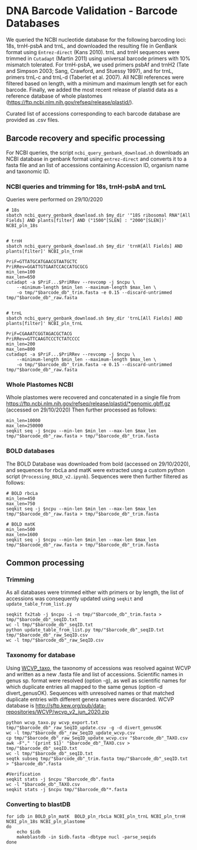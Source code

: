 # DNA Barcode Validation - Barcode Databases

We queried the NCBI nucleotide database for the following barcoding loci: 18s, trnH-psbA and trnL, and downloaded the resulting file in GenBank format using `Entrez-direct` (Kans 2010). trnL and trnH sequences were trimmed in `Cutadapt` (Martin 2011) using universal barcode primers with 10% mismatch tolerated. For trnH-psbA, we used primers psbAf and trnH2 (Tate and Simpson 2003; Sang, Crawford, and Stuessy 1997), and for trnL, primers trnL-c and trnL-d (Taberlet et al. 2007). All NCBI references were filtered based on length, with a minimum and maximum length set for each barcode. Finally, we added the most recent release of plastid data as a reference database of whole plastomes (https://ftp.ncbi.nlm.nih.gov/refseq/release/plastid/).

Curated list of accessions corresponding to each barcode database are provided as .csv files.

## Barcode recovery and specific processing

For NCBI queries, the script `ncbi_query_genbank_download.sh` downloads an NCBI database in genbank format using `entrez-direct` and converts it to a fasta file and an list of accessions containing Accession ID, organism name and taxonomic ID.


### NCBI queries and trimming for 18s, trnH-psbA and trnL
Queries were performed on 29/10/2020
```shell
# 18s
sbatch ncbi_query_genbank_download.sh $my_dir '"18S ribosomal RNA"[All Fields] AND plants[filter] AND ("1500"[SLEN] : "2000"[SLEN])' NCBI_pln_18s


# trnH
sbatch ncbi_query_genbank_download.sh $my_dir 'trnH[All Fields] AND plants[filter]' NCBI_pln_trnH

PriF=GTTATGCATGAACGTAATGCTC
PriRRev=GGATTGTGAATCCACCATGCGCG
min_len=100
max_len=650
cutadapt -a $PriF...$PriRRev --revcomp -j $ncpu \
	--minimum-length $min_len --maximum-length $max_len \
	-o tmp/"$barcode_db"_trim.fasta -e 0.15 --discard-untrimmed tmp/"$barcode_db"_raw.fasta


# trnL
sbatch ncbi_query_genbank_download.sh $my_dir 'trnL[All Fields] AND plants[filter]' NCBI_pln_trnL

PriF=CGAAATCGGTAGACGCTACG
PriRRev=GTTCAAGTCCCTCTATCCCC
min_len=200
max_len=800
cutadapt -a $PriF...$PriRRev --revcomp -j $ncpu \
	--minimum-length $min_len --maximum-length $max_len \
	-o tmp/"$barcode_db"_trim.fasta -e 0.15 --discard-untrimmed tmp/"$barcode_db"_raw.fasta
```

### Whole Plastomes NCBI
Whole plastomes were recovered and concatenated in a single file from https://ftp.ncbi.nlm.nih.gov/refseq/release/plastid/*genomic.gbff.gz (accessed on 29/10/2020)
Then further processed as follows:

```shell
min_len=10000
max_len=250000
seqkit seq -j $ncpu --min-len $min_len --max-len $max_len tmp/"$barcode_db"_raw.fasta > tmp/"$barcode_db"_trim.fasta
```

### BOLD databases
The BOLD Database was downloaded from bold (accessed on 29/10/2020), and sequences for rbcLa and matK were extracted usng a custom python script (`Processing_BOLD_v2.ipynb`).
Sequences were then further filtered as follows:

```shell
# BOLD rbcLa
min_len=450
max_len=750
seqkit seq -j $ncpu --min-len $min_len --max-len $max_len tmp/"$barcode_db"_raw.fasta > tmp/"$barcode_db"_trim.fasta

# BOLD matK
min_len=500
max_len=1600
seqkit seq -j $ncpu --min-len $min_len --max-len $max_len tmp/"$barcode_db"_raw.fasta > tmp/"$barcode_db"_trim.fasta
```



## Common processing
### Trimming
As all databases were trimmed either with primers or by length, the list of accessions was consequently updated using `seqkit` and `update_table_from_list.py`
```shell
seqkit fx2tab -j $ncpu -i -n tmp/"$barcode_db"_trim.fasta > tmp/"$barcode_db"_seqID.txt
wc -l tmp/"$barcode_db"_seqID.txt
python update_table_from_list.py tmp/"$barcode_db"_seqID.txt tmp/"$barcode_db"_raw_SeqID.csv
wc -l tmp/"$barcode_db"_raw_SeqID.csv
```

### Taxonomy for database
Using [WCVP_taxo](../WCVP_Taxo/), the taxonomy of accessions was resolved against WCVP and written as a new .fasta file and list of accessions. Scientific names in genus sp. format were resolved (option -g), as well as scientific names for which duplicate entries all mapped to the same genus (option -d divert_genusOK). Sequences with unresolved names or that matched duplicate entries with different genera names were discarded. WCVP database is http://sftp.kew.org/pub/data-repositories/WCVP/wcvp_v2_jun_2020.zip
```shell
python wcvp_taxo.py wcvp_export.txt tmp/"$barcode_db"_raw_SeqID_update.csv -g -d divert_genusOK
wc -l tmp/"$barcode_db"_raw_SeqID_update_wcvp.csv
cp tmp/"$barcode_db"_raw_SeqID_update_wcvp.csv "$barcode_db"_TAXO.csv
awk -F"," '{print $1}' "$barcode_db"_TAXO.csv > tmp/"$barcode_db"_seqID.txt
wc -l tmp/"$barcode_db"_seqID.txt
seqtk subseq tmp/"$barcode_db"_trim.fasta tmp/"$barcode_db"_seqID.txt > "$barcode_db".fasta

#Verification
seqkit stats -j $ncpu "$barcode_db".fasta
wc -l "$barcode_db"_TAXO.csv
seqkit stats -j $ncpu tmp/"$barcode_db"*.fasta
```

### Converting to blastDB
```shell
for idb in BOLD_pln_matK  BOLD_pln_rbcLa NCBI_pln_trnL NCBI_pln_trnH NCBI_pln_18s NCBI_pln_plastome
do
	echo $idb
	makeblastdb -in $idb.fasta -dbtype nucl -parse_seqids
done
```